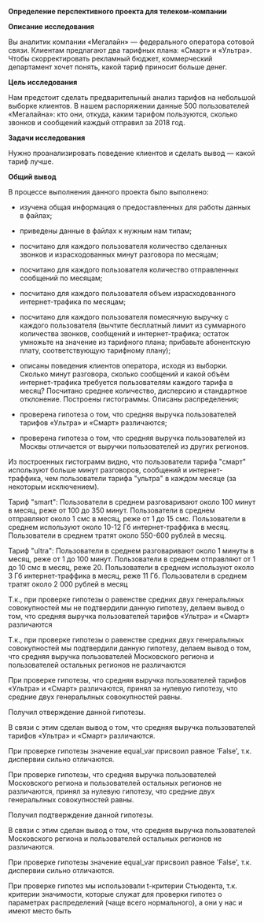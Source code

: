 <b>Определение перспективного проекта для телеком-компании</b>

<b>Описание исследования</b>

Вы аналитик компании «Мегалайн» — федерального оператора сотовой связи. Клиентам предлагают два тарифных плана: «Смарт» и «Ультра». Чтобы скорректировать рекламный бюджет, коммерческий департамент хочет понять, какой тариф приносит больше денег.

<b>Цель исследования</b>

Нам предстоит сделать предварительный анализ тарифов на небольшой выборке клиентов. В нашем распоряжении данные 500 пользователей «Мегалайна»: кто они, откуда, каким тарифом пользуются, сколько звонков и сообщений каждый отправил за 2018 год.

<b>Задачи исследования</b>

Нужно проанализировать поведение клиентов и сделать вывод — какой тариф лучше.

<b>Общий вывод</b>

В процессе выполнения данного проекта было выполнено:

- изучена общая информация о предоставленных для работы данных в файлах;

- приведены данные в файлах к нужным нам типам;

- посчитано для каждого пользователя количество сделанных звонков и израсходованных минут разговора по месяцам;

- посчитано для каждого пользователя количество отправленных сообщений по месяцам;

- посчитано для каждого пользователя объем израсходованного интернет-трафика по месяцам;

- посчитано для каждого пользователя помесячную выручку с каждого пользователя (вычтите бесплатный лимит из суммарного количества звонков, сообщений и интернет-трафика; остаток умножьте на значение из тарифного плана; прибавьте абонентскую плату, соответствующую тарифному плану);

- описаны поведения клиентов оператора, исходя из выборки. Сколько минут разговора, сколько сообщений и какой объём интернет-трафика требуется пользователям каждого тарифа в месяц? Посчитано среднее количество, дисперсию и стандартное отклонение. Построены гистограммы. Описаны распределения;

- проверена гипотеза о том, что средняя выручка пользователей тарифов «Ультра» и «Смарт» различаются;

- проверена гипотеза о том, что средняя выручка пользователей из Москвы отличается от выручки пользователей из других регионов.

Из построенных гистограмм видно, что пользователи тарифа "смарт" используют больше минут разговоров, сообщений и интернет-траффика, чем пользователи тарифа "ультра" в каждом месяце (за некоторым исключением).

Тариф "smart": Пользователи в среднем разговаривают около 100 минут в месяц, реже от 100 до 350 минут. Пользователи в среднем отправляют около 1 смс в месяц, реже от 1 до 15 смс. Пользователи в среднем используют около 10-12 Гб интернет-траффика в месяц. Пользователи в среднем тратят около 550-600 рублей в месяц.

Тариф "ultra": Пользователи в среднем разговаривают около 1 минуты в месяц, реже от 1 до 100 минут. Пользователи в среднем отправляют от 1 до 10 смс в месяц, реже 20. Пользователи в среднем используют около 3 Гб интернет-траффика в месяц, реже 11 Гб. Пользователи в среднем тратят около 2 000 рублей в месяц

Т.к., при проверке гипотезы о равенстве средних двух генеральлных совокупностей мы не подтвердили данную гипотезу, делаем вывод о том, что средняя выручка пользователей тарифов «Ультра» и «Смарт» различаются

Т.к., при проверке гипотезы о равенстве средних двух генеральлных совокупностей мы подтвердили данную гипотезу, делаем вывод о том, что средняя выручка пользователей Московского региона и пользователей остальных регионов не различаются

При проверке гипотезы, что средняя выручка пользователей тарифов «Ультра» и «Смарт» различаются, принял за нулевую гипотезу, что средние двух генеральлных совокупностей равны.

Получил отверждение данной гипотезы.

В связи с этим сделан вывод о том, что средняя выручка пользователей тарифов «Ультра» и «Смарт» различаются.

При проверке гипотезы значение equal_var присвоил равное 'False', т.к. диспервии сильно отличаются.

При проверке гипотезы, что средняя выручка пользователей Московского региона и пользователей остальных регионов не различаются, принял за нулевую гипотезу, что средние двух генеральлных совокупностей равны.

Получил подтверждение данной гипотезы.

В связи с этим сделан вывод о том, что средняя выручка пользователей Московского региона и пользователей остальных регионов не различаются.

При проверке гипотезы значение equal_var присвоил равное 'False', т.к. диспервии сильно отличаются.

При проверке гипотез мы использовали t-критерии Стьюдента, т.к. критерии значимости, которые служат для проверки гипотез о параметрах распределений (чаще всего нормального), а они у нас и имеют место быть
